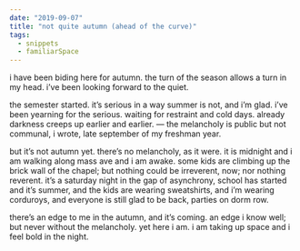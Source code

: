 ```yaml
---
date: "2019-09-07"
title: "not quite autumn (ahead of the curve)"
tags:
  - snippets
  - familiarSpace
---
```

i have been biding here for autumn. the turn of the season allows a turn in my head. i’ve been looking forward to the quiet.

the semester started. it’s serious in a way summer is not, and i’m glad. i’ve been yearning for the serious. waiting for restraint and cold days. already darkness creeps up earlier and earlier. — the melancholy is public but not communal, i wrote, late september of my freshman year.  

but it’s not autumn yet. there’s no melancholy, as it were. it is midnight and i am walking along mass ave and i am awake. some kids are climbing up the brick wall of the chapel; but nothing could be irreverent, now; nor nothing reverent. it’s a saturday night in the gap of asynchrony, school has started and it’s summer, and the kids are wearing sweatshirts, and i’m wearing corduroys, and everyone is still glad to be back, parties on dorm row.

there’s an edge to me in the autumn, and it’s coming. an edge i know well; but never without the melancholy. yet here i am. i am taking up space and i feel bold in the night.
